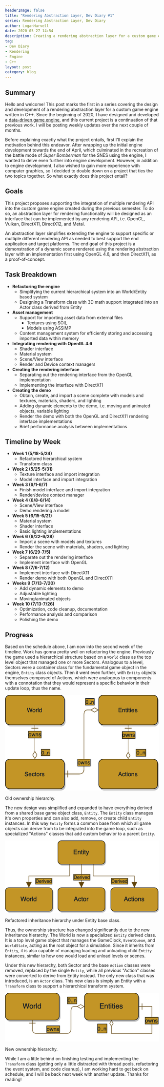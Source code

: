 ```yaml
---
headerImage: false
title: "Rendering Abstraction Layer, Dev Diary #1"
series: Rendering Abstraction Layer, Dev Diary
author: LoganHarvell
date: 2020-05-27 14:54
description: Creating a rendering abstraction layer for a custom game engine.
tag:
- Dev Diary
- Rendering
- Engine
- C++
layout: post
category: blog
---
```


## Summary

Hello and welcome! This post marks the first in a series covering the design and development of a rendering abstraction layer for a custom game engine written in C++. Since the beginning of 2020, I have designed and developed a [data-driven game engine]({{site.url}}/fiea-game-engine/), and this current project is a continuation of that previous work. I will be posting weekly updates over the next couple of months.

Before explaining exactly what the project entails, first I'll explain the motivation behind this endeavor. After wrapping up the initial engine development towards the end of April, which culminated in the recreation of the battle mode of *Super Bomberman* for the SNES using the engine, I wanted to delve even further into engine development. However, in addition to engine development, I also wished to gain more experience with computer graphics, so I decided to double down on a project that ties the two topics together. So what exactly does this project entail?

## Goals

This project proposes supporting the integration of multiple rendering API into the custom game engine created during the previous semester. To do so, an abstraction layer for rendering functionality will be designed as an interface that can be implemented by any rendering API, i.e. OpenGL, Vulkan, DirectX11, DirectX12, and Metal.

An abstraction layer simplifies extending the engine to support specific or multiple different rendering API as needed to best support the end application and target platforms. The end goal of this project is a demonstration of a dynamic scene rendered using the rendering abstraction layer with an implementation first using OpenGL 4.6, and then DirectX11, as a proof-of-concept.

## Task Breakdown

- **Refactoring the engine**
  - Simplifying the current hierarchical system into an World/Entity based system
  - Designing a Transform class with 3D math support integrated into an Actor class derived from Entity
- **Asset management**
  - Support for importing asset data from external files
    - Textures using SOIL
    - Models using ASSIMP
  - Content management system for efficiently storing and accessing imported data within memory
- **Integrating rendering with OpenGL 4.6**
  - Shader interface
  - Material system
  - Scene/View interface
  - Render and Device context managers
- **Creating the rendering interface**
  - Separating out the rendering interface from the OpenGL implementation
  - Implementing the interface with DirectX11
- **Creating the demo**
  - Obtain, create, and import a scene complete with models and textures, materials, shaders, and lighting
  - Adding dynamic elements to the demo, i.e. moving and animated objects, variable lighting
  - Render the demo with both the OpenGL and DirectX11 rendering interface implementations
  - Brief performance analysis between implementations

## Timeline by Week

- **Week 1 (5/18-5/24)**
  - Refactored hierarchical system
  - Transform class
- **Week 2 (5/25-5/31)**
  - Texture interface and import integration
  - Model interface and import integration
- **Week 3 (6/1-6/7)**
  - Finish model interface and import integration
  - Render/device context manager
- **Week 4 (6/8-6/14)**
  - Scene/View interface
  - Demo rendering a model
- **Week 5 (6/15-6/21)**
  - Material system
  - Shader interface
  - Basic lighting implementations
- **Week 6 (6/22-6/28)**
  - Import a scene with models and textures
  - Render the scene with materials, shaders, and lighting
- **Week 7 (6/29-7/5)**
  - Separate out the rendering interface
  - Implement interface with OpenGL
- **Week 8 (7/6-7/12)**
  - Implement interface with DirectX11
  - Render demo with both OpenGL and DirectX11
- **Weeks 9 (7/13-7/20)**
  - Add dynamic elements to demo
  - Adjustable lighting
  - Moving/animated objects
- **Week 10 (7/13-7/26)**
  - Optimization, code cleanup, documentation
  - Performance analysis and comparison
  - Polishing the demo

## Progress

Based on the schedule above, I am now into the second week of the timeline. Work has gonna pretty well on refactoring the engine. Previously the game used a hierarchical structure based on a `World` class as the top level object that managed one or more Sectors. Analogous to a level, Sectors were a container class for the fundamental game object in the engine, `Entity` class objects. Then it went even further, with `Entity` objects themselves composed of Actions, which were analogous to components with a connotation that they would represent a specific behavior in their update loop, thus the name.

![Old Ownership Hierarchy](/assets/images/OldEngineHierarchy.png)
<figcaption class="caption">Old ownership hierarchy.</figcaption>

The new design was simplified and expanded to have everything derived from a shared base game object class, `Entity`. The `Entity` class manages it's own properties and can also add, remove, or create child `Entity` instances. In this way `Entity` forms a common base from which all game objects can derive from to be integrated into the game loop, such as specialized "Actions" classes that add custom behavior to a parent `Entity`.

![New Inheritance Hierarchy](/assets/images/NewEngineInheritanceHierarchy.png)
<figcaption class="caption">Refactored inheritance hierarchy under Entity base class.</figcaption>

Thus, the ownership structure has changed significantly due to the new inheritance hierarchy. The World is now a specialized `Entity` derived class. It is a top level game object that manages the GameClock, `EventQueue`, and `WorldState`, acting as the root object for a simulation. Since it inherits from `Entity`, it is also capable of managing loading and unloading child `Entity` instances, similar to how one would load and unload levels or scenes.

Under this new hierarchy, both Sector and the base `Action` classes were removed, replaced by the single `Entity`, while all previous "Action" classes were converted to derive from Entity instead. The only new class that was introduced, is an `Actor` class. This new class is simply an Entity with a `Transform` class to support a hierarchical transform system.

![New Ownership Hierarchy](/assets/images/NewEngineOwnershipHierarchy.png)
<figcaption class="caption">New ownership hierarchy.</figcaption>

While I am a little behind on finishing testing and implementing the `Transform` class (getting only a little distracted with thread pools, refactoring the event system, and code cleanup), I am working hard to get back on schedule, and I will be back next week with another update. Thanks for reading!
